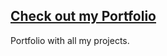 ## [Check out my Portfolio](https://miguelnd.notion.site/Portfolio-8743248806a043da9f6471709d947012?pvs=4)

Portfolio with all my projects.
